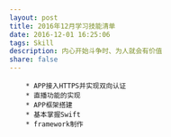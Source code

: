 ```yaml
---
layout: post
title: 2016年12月学习技能清单
date: 2016-12-01 16:25:06
tags: Skill
description: 内心开始斗争时、为人就会有价值
share: false
---
```


        * APP接入HTTPS并实现双向认证
        * 直播功能的实现
        * APP框架搭建
        * 基本掌握Swift
        * framework制作
